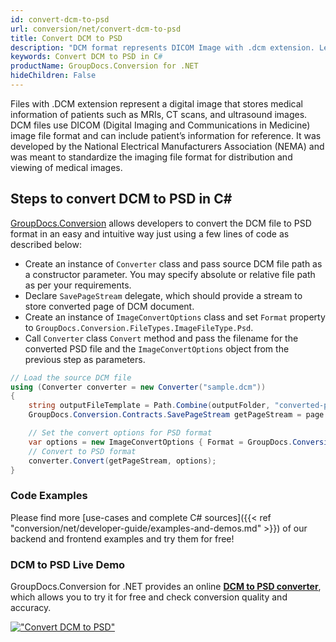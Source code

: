 ```yaml
---
id: convert-dcm-to-psd
url: conversion/net/convert-dcm-to-psd
title: Convert DCM to PSD
description: "DCM format represents DICOM Image with .dcm extension. Learn how to convert DCM to PSD file programmatically in C# language using GroupDocs.Conversion for .NET library."
keywords: Convert DCM to PSD in C#
productName: GroupDocs.Conversion for .NET
hideChildren: False
---
```


Files with .DCM extension represent a digital image that stores medical information of patients such as MRIs, CT scans, and ultrasound images. DCM files use DICOM (Digital Imaging and Communications in Medicine) image file format and can include patient’s information for reference. It was developed by the National Electrical Manufacturers Association (NEMA) and was meant to standardize the imaging file format for distribution and viewing of medical images.

## Steps to convert DCM to PSD in C#

[GroupDocs.Conversion](https://products.groupdocs.com/conversion/net) allows developers to convert the DCM file to PSD format in an easy and intuitive way just using a few lines of code as described below:

* Create an instance of `Converter` class and pass source DCM file path as a constructor parameter. You may specify absolute or relative file path as per your requirements. 
* Declare `SavePageStream` delegate, which should provide a stream to store converted page of DCM document.
* Create an instance of `ImageConvertOptions` class and set `Format` property to `GroupDocs.Conversion.FileTypes.ImageFileType.Psd`.
* Call `Converter` class `Convert` method and pass the filename for the converted PSD file and the `ImageConvertOptions` object from the previous step as parameters.

```csharp
// Load the source DCM file
using (Converter converter = new Converter("sample.dcm"))
{
    string outputFileTemplate = Path.Combine(outputFolder, "converted-page-{0}.psd");
    GroupDocs.Conversion.Contracts.SavePageStream getPageStream = page => new FileStream(string.Format(outputFileTemplate, page), FileMode.Create);

    // Set the convert options for PSD format
    var options = new ImageConvertOptions { Format = GroupDocs.Conversion.FileTypes.ImageFileType.Psd };   
    // Convert to PSD format
    converter.Convert(getPageStream, options);
}
```

### Code Examples

Please find more [use-cases and complete C# sources]({{< ref "conversion/net/developer-guide/examples-and-demos.md" >}}) of our backend and frontend examples and try them for free!

### DCM to PSD Live Demo

GroupDocs.Conversion for .NET provides an online [**DCM to PSD converter**](https://products.groupdocs.app/conversion/dcm-to-psd), which allows you to try it for free and check conversion quality and accuracy.

[!["Convert DCM to PSD"](conversion/net/images/convert-to-psd/convert-dcm-to-psd.png)](https://products.groupdocs.app/conversion/dcm-to-psd)
